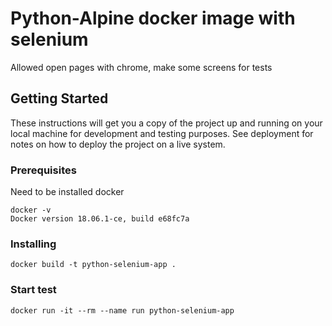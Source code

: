 # Python-Alpine docker image with selenium

Allowed open pages with chrome, make some screens for tests

## Getting Started

These instructions will get you a copy of the project up and running on your local machine for development and testing purposes. See deployment for notes on how to deploy the project on a live system.

### Prerequisites

Need to be installed docker

```
docker -v
Docker version 18.06.1-ce, build e68fc7a
```

### Installing


```
docker build -t python-selenium-app .
```

### Start test

```
docker run -it --rm --name run python-selenium-app
```